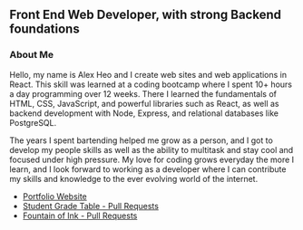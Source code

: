## Front End Web Developer, with strong Backend foundations

### About Me
Hello, my name is Alex Heo and I create web sites and web applications in React. This skill was learned at a coding bootcamp where I spent 10+ hours a day programming over 12 weeks. There I learned the fundamentals of HTML, CSS, JavaScript, and powerful libraries such as React, as well as backend development with Node, Express, and relational databases like PostgreSQL.

The years I spent bartending helped me grow as a person, and I got to develop my people skills as well as the ability to multitask and stay cool and focused under high pressure. My love for coding grows everyday the more I learn, and I look forward to working as a developer where I can contribute my skills and knowledge to the ever evolving world of the internet.

- [Portfolio Website](https://alexheo.com)
- [Student Grade Table - Pull Requests](https://github.com/AlexanderHeo/student_grade_table/pulls?q=is%3Apr+is%3Aclosed)
- [Fountain of Ink - Pull Requests](https://github.com/AlexanderHeo/fountain_of_ink/pulls?q=is%3Apr+is%3Aclosed)

<!--
**AlexanderHeo/AlexanderHeo** is a ✨ _special_ ✨ repository because its `README.md` (this file) appears on your GitHub profile.

Here are some ideas to get you started:

- 🔭 I’m currently working on ...
- 🌱 I’m currently learning ...
- 👯 I’m looking to collaborate on ...
- 🤔 I’m looking for help with ...
- 💬 Ask me about ...
- 📫 How to reach me: ...
- 😄 Pronouns: ...
- ⚡ Fun fact: ...
-->
